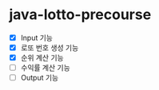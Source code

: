 # java-lotto-precourse

- [x] Input 기능
- [x] 로또 번호 생성 기능
- [x] 순위 계산 기능
- [ ] 수익률 계산 기능
- [ ] Output 기능
